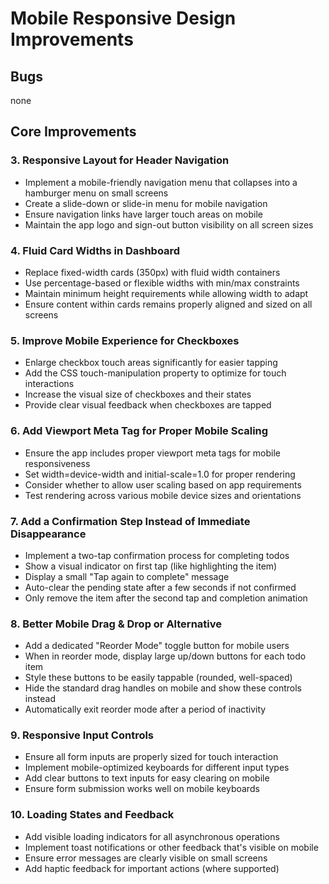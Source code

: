 # Mobile Responsive Design Improvements

## Bugs
none

## Core Improvements


### 3. Responsive Layout for Header Navigation
- Implement a mobile-friendly navigation menu that collapses into a hamburger menu on small screens
- Create a slide-down or slide-in menu for mobile navigation
- Ensure navigation links have larger touch areas on mobile
- Maintain the app logo and sign-out button visibility on all screen sizes

### 4. Fluid Card Widths in Dashboard
- Replace fixed-width cards (350px) with fluid width containers
- Use percentage-based or flexible widths with min/max constraints
- Maintain minimum height requirements while allowing width to adapt
- Ensure content within cards remains properly aligned and sized on all screens

### 5. Improve Mobile Experience for Checkboxes
- Enlarge checkbox touch areas significantly for easier tapping
- Add the CSS touch-manipulation property to optimize for touch interactions
- Increase the visual size of checkboxes and their states
- Provide clear visual feedback when checkboxes are tapped

### 6. Add Viewport Meta Tag for Proper Mobile Scaling
- Ensure the app includes proper viewport meta tags for mobile responsiveness
- Set width=device-width and initial-scale=1.0 for proper rendering
- Consider whether to allow user scaling based on app requirements
- Test rendering across various mobile device sizes and orientations

### 7. Add a Confirmation Step Instead of Immediate Disappearance
- Implement a two-tap confirmation process for completing todos
- Show a visual indicator on first tap (like highlighting the item)
- Display a small "Tap again to complete" message
- Auto-clear the pending state after a few seconds if not confirmed
- Only remove the item after the second tap and completion animation

### 8. Better Mobile Drag & Drop or Alternative
- Add a dedicated "Reorder Mode" toggle button for mobile users
- When in reorder mode, display large up/down buttons for each todo item
- Style these buttons to be easily tappable (rounded, well-spaced)
- Hide the standard drag handles on mobile and show these controls instead
- Automatically exit reorder mode after a period of inactivity

### 9. Responsive Input Controls
- Ensure all form inputs are properly sized for touch interaction
- Implement mobile-optimized keyboards for different input types
- Add clear buttons to text inputs for easy clearing on mobile
- Ensure form submission works well on mobile keyboards

### 10. Loading States and Feedback
- Add visible loading indicators for all asynchronous operations
- Implement toast notifications or other feedback that's visible on mobile
- Ensure error messages are clearly visible on small screens
- Add haptic feedback for important actions (where supported)
